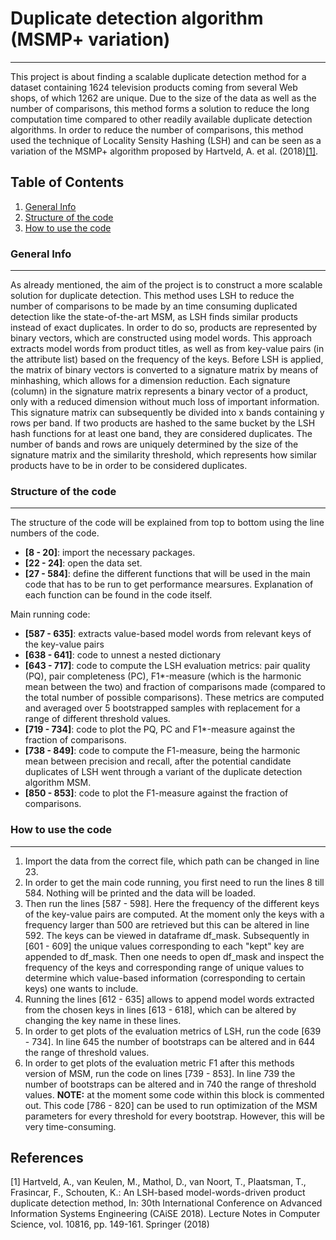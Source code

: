 # Duplicate detection algorithm (MSMP+ variation)
***
This project is about finding a scalable duplicate detection method for a dataset containing 1624 television products coming from several Web shops, of which 1262 are unique. Due to the size of the data as well as the number of comparisons, this method forms a solution to reduce the long computation time compared to other readily available duplicate detection algorithms. In order to reduce the number of comparisons, this method used the technique of Locality Sensity Hashing (LSH) and can be seen as a variation of the MSMP+ algorithm proposed by Hartveld, A. et al. (2018)[[1]](#1).

## Table of Contents
1. [General Info](#general-info)
2. [Structure of the code](#structure-of-the-code)
3. [How to use the code](#how-to-use-the-code)

### General Info
***
As already mentioned, the aim of the project is to construct a more scalable solution for duplicate detection. This method uses LSH to reduce the number of comparisons to be made by an time consuming duplicated detection like the state-of-the-art MSM, as LSH finds similar products instead of exact duplicates. In order to do so, products are represented by binary vectors, which are constructed using model words. This approach extracts model words from product titles, as well as from key-value pairs (in the attribute list) based on the frequency of the keys. Before LSH is applied, the matrix of binary vectors is converted to a signature matrix by means of minhashing, which allows for a dimension reduction. Each signature (column) in the signature matrix represents a binary vector of a product, only with a reduced dimension without much loss of important information.
This signature matrix can subsequently be divided into x bands containing y rows per band. If two products are hashed to the same bucket by the LSH hash functions for at least one band, they are considered duplicates. The number of bands and rows are uniquely determined by the size of the signature matrix and the similarity threshold, which represents how similar products have to be in order to be considered duplicates. 

### Structure of the code
***
The structure of the code will be explained from top to bottom using the line numbers of the code. 
 - **[8 - 20]**: import the necessary packages.
 - **[22 - 24]**: open the data set.
 - **[27 - 584]**: define the different functions that will be used in the main code that has to be run to get performance mearsures. Explanation of each function can be found in the code itself. 

Main running code:
 - **[587 - 635]**: extracts value-based model words from relevant keys of the key-value pairs
 - **[638 - 641]**: code to unnest a nested dictionary 
 - **[643 - 717]**: code to compute the LSH evaluation metrics: pair quality (PQ), pair completeness (PC), F1*-measure (which is the harmonic mean between the two) and fraction of comparisons made (compared to the total number of possible comparisons). These metrics are computed and averaged over 5 bootstrapped samples with replacement for a range of different threshold values. 
 - **[719 - 734]**: code to plot the PQ, PC and F1*-measure against the fraction of comparisons. 
 - **[738 - 849]**: code to compute the F1-measure, being the harmonic mean between precision and recall, after the potential candidate duplicates of LSH went through a variant of the duplicate detection algorithm MSM. 
 - **[850 - 853]**: code to plot the F1-measure against the fraction of comparisons.

### How to use the code
***
1. Import the data from the correct file, which path can be changed in line 23.
2. In order to get the main code running, you first need to run the lines 8 till 584. Nothing will be printed and the data will be loaded.
3. Then run the lines [587 - 598]. Here the frequency of the different keys of the key-value pairs are computed. At the moment only the keys with a frequency larger than 500 are retrieved but this can be altered in line 592. The keys can be viewed in dataframe df_mask. Subsequently in [601 - 609] the unique values corresponding to each "kept" key are appended to df_mask. Then one needs to open df_mask and inspect the frequency of the keys and corresponding range of unique values to determine which value-based information (corresponding to certain keys) one wants to include. 
4. Running the lines [612 - 635] allows to append model words extracted from the chosen keys in lines [613 - 618], which can be altered by changing the key name in these lines.
5. In order to get plots of the evaluation metrics of LSH, run the code [639 - 734]. In line 645 the number of bootstraps can be altered and in 644 the range of threshold values. 
6. In order to get plots of the evaluation metric F1 after this methods version of MSM, run the code on lines [739 - 853]. In line 739 the number of bootstraps can be altered and in 740 the range of threshold values. 
   **NOTE:** at the moment some code within this block is commented out. This code [786 - 820] can be used to run optimization of the MSM parameters for every threshold for every   bootstrap. However, this will be very time-consuming. 

## References
<a id="1">[1]</a> 
Hartveld, A., van Keulen, M., Mathol, D., van Noort, T., Plaatsman, T., Frasincar, F., Schouten, K.: An LSH-based model-words-driven product duplicate detection method, In: 30th International Conference on Advanced Information Systems Engineering (CAiSE 2018). Lecture Notes in Computer Science, vol. 10816, pp. 149-161. Springer (2018)






